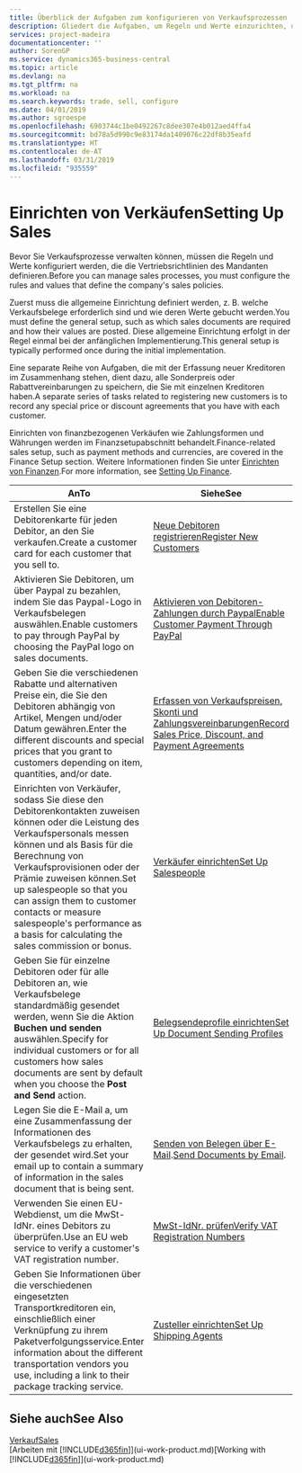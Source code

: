 ```yaml
---
title: Überblick der Aufgaben zum konfigurieren von Verkaufsprozessen | Microsoft Docs
description: Gliedert die Aufgaben, um Regeln und Werte einzurichten, um Ihre Vertriebsrichtlinien und Arbeitsgänge zu definieren.
services: project-madeira
documentationcenter: ''
author: SorenGP
ms.service: dynamics365-business-central
ms.topic: article
ms.devlang: na
ms.tgt_pltfrm: na
ms.workload: na
ms.search.keywords: trade, sell, configure
ms.date: 04/01/2019
ms.author: sgroespe
ms.openlocfilehash: 6903744c1be0492267c8dee307e4b012aed4ffa4
ms.sourcegitcommit: bd78a5d990c9e83174da1409076c22df8b35eafd
ms.translationtype: HT
ms.contentlocale: de-AT
ms.lasthandoff: 03/31/2019
ms.locfileid: "935559"
---
```

# <a name="setting-up-sales"></a><span data-ttu-id="eb5d0-103">Einrichten von Verkäufen</span><span class="sxs-lookup"><span data-stu-id="eb5d0-103">Setting Up Sales</span></span>
<span data-ttu-id="eb5d0-104">Bevor Sie Verkaufsprozesse verwalten können, müssen die Regeln und Werte konfiguriert werden, die die Vertriebsrichtlinien des Mandanten definieren.</span><span class="sxs-lookup"><span data-stu-id="eb5d0-104">Before you can manage sales processes, you must configure the rules and values that define the company's sales policies.</span></span>

<span data-ttu-id="eb5d0-105">Zuerst muss die allgemeine Einrichtung definiert werden, z. B. welche Verkaufsbelege erforderlich sind und wie deren Werte gebucht werden.</span><span class="sxs-lookup"><span data-stu-id="eb5d0-105">You must define the general setup, such as which sales documents are required and how their values are posted.</span></span> <span data-ttu-id="eb5d0-106">Diese allgemeine Einrichtung erfolgt in der Regel einmal bei der anfänglichen Implementierung.</span><span class="sxs-lookup"><span data-stu-id="eb5d0-106">This general setup is typically performed once during the initial implementation.</span></span>

<span data-ttu-id="eb5d0-107">Eine separate Reihe von Aufgaben, die mit der Erfassung neuer Kreditoren im Zusammenhang stehen, dient dazu, alle Sonderpreis oder Rabattvereinbarungen zu speichern, die Sie mit einzelnen Kreditoren haben.</span><span class="sxs-lookup"><span data-stu-id="eb5d0-107">A separate series of tasks related to registering new customers is to record any special price or discount agreements that you have with each customer.</span></span>

<span data-ttu-id="eb5d0-108">Einrichten von finanzbezogenen Verkäufen wie Zahlungsformen und Währungen werden im Finanzsetupabschnitt behandelt.</span><span class="sxs-lookup"><span data-stu-id="eb5d0-108">Finance-related sales setup, such as payment methods and currencies, are covered in the Finance Setup section.</span></span> <span data-ttu-id="eb5d0-109">Weitere Informationen finden Sie unter [Einrichten von Finanzen](finance-setup-finance.md).</span><span class="sxs-lookup"><span data-stu-id="eb5d0-109">For more information, see [Setting Up Finance](finance-setup-finance.md).</span></span>

| <span data-ttu-id="eb5d0-110">An</span><span class="sxs-lookup"><span data-stu-id="eb5d0-110">To</span></span> | <span data-ttu-id="eb5d0-111">Siehe</span><span class="sxs-lookup"><span data-stu-id="eb5d0-111">See</span></span> |
| --- | --- |
| <span data-ttu-id="eb5d0-112">Erstellen Sie eine Debitorenkarte für jeden Debitor, an den Sie verkaufen.</span><span class="sxs-lookup"><span data-stu-id="eb5d0-112">Create a customer card for each customer that you sell to.</span></span> |[<span data-ttu-id="eb5d0-113">Neue Debitoren registrieren</span><span class="sxs-lookup"><span data-stu-id="eb5d0-113">Register New Customers</span></span>](sales-how-register-new-customers.md) |
| <span data-ttu-id="eb5d0-114">Aktivieren Sie Debitoren, um über Paypal zu bezahlen, indem Sie das Paypal-Logo in Verkaufsbelegen auswählen.</span><span class="sxs-lookup"><span data-stu-id="eb5d0-114">Enable customers to pay through PayPal by choosing the PayPal logo on sales documents.</span></span> |[<span data-ttu-id="eb5d0-115">Aktivieren von Debitoren-Zahlungen durch Paypal</span><span class="sxs-lookup"><span data-stu-id="eb5d0-115">Enable Customer Payment Through PayPal</span></span>](sales-how-enable-payment-service-extensions.md) |
| <span data-ttu-id="eb5d0-116">Geben Sie die verschiedenen Rabatte und alternativen Preise ein, die Sie den Debitoren abhängig von Artikel, Mengen und/oder Datum gewähren.</span><span class="sxs-lookup"><span data-stu-id="eb5d0-116">Enter the different discounts and special prices that you grant to customers depending on item, quantities, and/or date.</span></span> |[<span data-ttu-id="eb5d0-117">Erfassen von Verkaufspreisen, Skonti und Zahlungsvereinbarungen</span><span class="sxs-lookup"><span data-stu-id="eb5d0-117">Record Sales Price, Discount, and Payment Agreements</span></span>](sales-how-record-sales-price-discount-payment-agreements.md) |
| <span data-ttu-id="eb5d0-118">Einrichten von Verkäufer, sodass Sie diese den Debitorenkontakten zuweisen können oder die Leistung des Verkaufspersonals messen können und als Basis für die Berechnung von Verkaufsprovisionen oder der Prämie zuweisen können.</span><span class="sxs-lookup"><span data-stu-id="eb5d0-118">Set up salespeople so that you can assign them to customer contacts or measure salespeople's performance as a basis for calculating the sales commission or bonus.</span></span> |[<span data-ttu-id="eb5d0-119">Verkäufer einrichten</span><span class="sxs-lookup"><span data-stu-id="eb5d0-119">Set Up Salespeople</span></span>](sales-how-setup-salespeople.md) |
| <span data-ttu-id="eb5d0-120">Geben Sie für einzelne Debitoren oder für alle Debitoren an, wie Verkaufsbelege standardmäßig gesendet werden, wenn Sie die Aktion **Buchen und senden** auswählen.</span><span class="sxs-lookup"><span data-stu-id="eb5d0-120">Specify for individual customers or for all customers how sales documents are sent by default when you choose the **Post and Send** action.</span></span> |[<span data-ttu-id="eb5d0-121">Belegsendeprofile einrichten</span><span class="sxs-lookup"><span data-stu-id="eb5d0-121">Set Up Document Sending Profiles</span></span>](sales-how-setup-document-send-profiles.md) |
| <span data-ttu-id="eb5d0-122">Legen Sie die E-Mail a, um eine Zusammenfassung der Informationen des Verkaufsbelegs zu erhalten, der gesendet wird.</span><span class="sxs-lookup"><span data-stu-id="eb5d0-122">Set your email up to contain a summary of information in the sales document that is being sent.</span></span> |<span data-ttu-id="eb5d0-123">[Senden von Belegen über E-Mail](ui-how-send-documents-email.md).</span><span class="sxs-lookup"><span data-stu-id="eb5d0-123">[Send Documents by Email](ui-how-send-documents-email.md).</span></span> |
|<span data-ttu-id="eb5d0-124">Verwenden Sie einen EU-Webdienst, um die MwSt-IdNr. eines Debitors zu überprüfen.</span><span class="sxs-lookup"><span data-stu-id="eb5d0-124">Use an EU web service to verify a customer's VAT registration number.</span></span>|[<span data-ttu-id="eb5d0-125">MwSt-IdNr. prüfen</span><span class="sxs-lookup"><span data-stu-id="eb5d0-125">Verify VAT Registration Numbers</span></span>](finance-setup-vat.md)|
|<span data-ttu-id="eb5d0-126">Geben Sie Informationen über die verschiedenen eingesetzten Transportkreditoren ein, einschließlich einer Verknüpfung zu ihrem Paketverfolgungsservice.</span><span class="sxs-lookup"><span data-stu-id="eb5d0-126">Enter information about the different transportation vendors you use, including a link to their package tracking service.</span></span>|[<span data-ttu-id="eb5d0-127">Zusteller einrichten</span><span class="sxs-lookup"><span data-stu-id="eb5d0-127">Set Up Shipping Agents</span></span>](sales-how-to-set-up-shipping-agents.md)|

## <a name="see-also"></a><span data-ttu-id="eb5d0-128">Siehe auch</span><span class="sxs-lookup"><span data-stu-id="eb5d0-128">See Also</span></span>
[<span data-ttu-id="eb5d0-129">Verkauf</span><span class="sxs-lookup"><span data-stu-id="eb5d0-129">Sales</span></span>](sales-manage-sales.md)  
<span data-ttu-id="eb5d0-130">[Arbeiten mit [!INCLUDE[d365fin](includes/d365fin_md.md)]](ui-work-product.md)</span><span class="sxs-lookup"><span data-stu-id="eb5d0-130">[Working with [!INCLUDE[d365fin](includes/d365fin_md.md)]](ui-work-product.md)</span></span>
